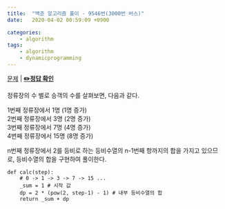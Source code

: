 ```yaml
---
title:  "백준 알고리즘 풀이 - 9546번(3000번 버스)"
date:   2020-04-02 00:59:09 +0900

categories: 
    - algorithm
tags:
    - algorithm
    - dynamicprogramming
---
```


[문제](https://www.acmicpc.net/problem/9546) |
**[✏️정답 확인](https://github.com/live2skull/TheLordOfBOJ/blob/master/problems/%EC%88%98%ED%95%99/9546.py)**

정류장의 수 별로 승객의 수를 살펴보면, 다음과 같다.

1번째 정류장에서 1명  (1명 증가)  
2번째 정류장에서 3명  (2명 증가)  
3번째 정류장에서 7명  (4명 증가)  
4번째 정류장에서 15명  (8명 증가)  

n번째 정류장에서 2를 등비로 하는 등비수열의 n-1번째 항까지의 합을 가지고 있으므로, 등비수열의 합을 구현하여 풀이한다.

```
def calc(step):
    # 0 -> 1 -> 3 -> 7 -> 15 ...
    _sum = 1 # 시작 값
    dp = 2 * (pow(2, step-1) - 1) # 내부 등비수열의 합
    return _sum + dp
```
